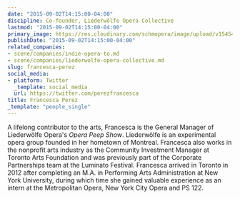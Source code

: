 ```yaml
---
date: "2015-09-02T14:15:00-04:00"
discipline: Co-founder, Liederwölfe Opera Collective
lastmod: "2015-09-02T14:15:00-04:00"
primary_image: https://res.cloudinary.com/schmopera/image/upload/v1545409169/media/webhook-uploads/1441217711068/FrancescaSquare.jpg.jpg
publishDate: "2015-09-02T14:15:00-04:00"
related_companies:
- scene/companies/indie-opera-to.md
- scene/companies/liederwolfe-opera-collective.md
slug: francesca-perez
social_media:
- platform: Twitter
  _template: social_media
  url: https://twitter.com/perezfrancesca
title: Francesca Perez
_template: "people_single"
---
```


A lifelong contributor to the arts, Francesca is the General Manager of Liederwölfe Opera's *Opera Peep Show*. Liederwölfe is an experimental opera group founded in her hometown of Montreal. Francesca also works in the nonprofit arts industry as the Community Investment Manager at Toronto Arts Foundation and was previously part of the Corporate Partnerships team at the Luminato Festival. Francesca arrived in Toronto in 2012 after completing an M.A. in Performing Arts Administration at New York University, during which time she gained valuable experience as an intern at the Metropolitan Opera, New York City Opera and PS 122.
